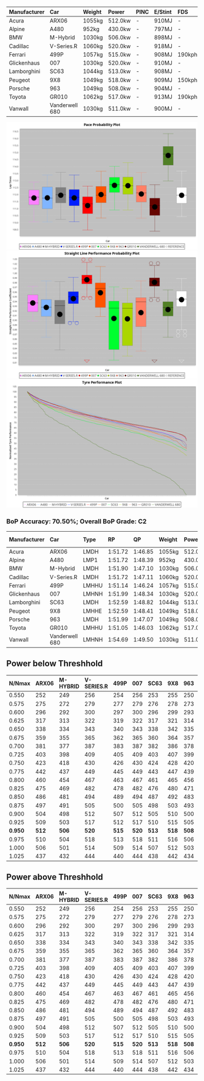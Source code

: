 | Manufacturer | Car            | Weight | Power   | PINC    | E/Stint | FDS     |
|:-|:-|:-|:-|:-|:-|:-|
| Acura        | ARX06          | 1055kg | 512.0kw |    -    | 910MJ   |    -    |
| Alpine       | A480           | 952kg  | 430.0kw |    -    | 797MJ   |    -    |
| BMW          | M-Hybrid       | 1030kg | 506.0kw |    -    | 898MJ   |    -    |
| Cadillac     | V-Series.R     | 1060kg | 520.0kw |    -    | 918MJ   |    -    |
| Ferrari      | 499P           | 1057kg | 515.0kw |    -    | 908MJ   | 190kph  |
| Glickenhaus  | 007            | 1030kg | 520.0kw |    -    | 910MJ   |    -    |
| Lamborghini  | SC63           | 1044kg | 513.0kw |    -    | 908MJ   |    -    |
| Peugeot      | 9X8            | 1049kg | 518.0kw |    -    | 909MJ   | 150kph  |
| Porsche      | 963            | 1049kg | 508.0kw |    -    | 904MJ   |    -    |
| Toyota       | GR010          | 1062kg | 517.0kw |    -    | 913MJ   | 190kph  |
| Vanwall      | Vanderwell 680 | 1030kg | 511.0kw |    -    | 900MJ   |    -    |

![PACECHART](./IMG/OFFICIAL.png)
![STRAIGHTLINEPERFORMANCECHART](./IMG/OFFICIAL_sp.png)
![TYREPERFORMANCECHART](./IMG/OFFICIAL_tw.png)

### BoP Accuracy: 70.50%; Overall BoP Grade: C2
| Manufacturer | Car            | Type  | RP      | QP      | Weight | Power¹  | Threshhold | PINC    | Power²   | E/Stint | AVG Vmax  | FDS     | RDLC | L/Stint | BOP-Grade | Model Accuracy | Model Points | Match%  | SimDiff |
|:-|:-|:-|:-|:-|:-|:-|:-|:-|:-|:-|:-|:-|:-|:-|:-|:-|:-|:-|:-|
| Acura        | ARX06          | LMDH  | 1:51.72 | 1:46.85 | 1055kg | 512.0kw | 0.0kph     |    -    | 512.00kw |  910MJ  | 280.84kph |    -    | 1.02 | 29      | -C2       | 100.00%        | 996          | 72.76%  | -0.80   |
| Alpine       | A480           | LMP1  | 1:51.72 | 1:48.39 |  952kg | 430.0kw | 0.0kph     |    -    | 430.00kw |  797MJ  | 277.50kph |    -    | 0.98 | 27      | -B1       | 94.94%         | 1689         | 86.84%  | +0.19   |
| BMW          | M-Hybrid       | LMDH  | 1:51.90 | 1:47.10 | 1030kg | 506.0kw | 0.0kph     |    -    | 506.00kw |  898MJ  | 277.82kph |    -    | 1.05 | 29      | -A2       | 99.97%         | 2912         | 93.29%  | #       |
| Cadillac     | V-Series.R     | LMDH  | 1:51.72 | 1:47.11 | 1060kg | 520.0kw | 0.0kph     |    -    | 520.00kw |  918MJ  | 281.24kph |    -    | 1.01 | 29      | -B2       | 99.49%         | 5225         | 84.87%  | +0.92   |
| Ferrari      | 499P           | LMHHU | 1:51.14 | 1:46.24 | 1057kg | 515.0kw | 210.0kph   |    -    | 515.00kw |  908MJ  | 287.28kph | 190kph  | 1.03 | 29      | -E2       | 100.00%        | 5378         | 52.65%  | +0.83   |
| Glickenhaus  | 007            | LMHNH | 1:51.99 | 1:48.34 | 1030kg | 520.0kw | 210.0kph   |    -    | 520.00kw |  910MJ  | 286.13kph |    -    | 0.96 | 29      | ~A1       | 93.90%         | 2170         | 97.28%  | -0.29   |
| Lamborghini  | SC63           | LMDH  | 1:52.59 | 1:48.82 | 1044kg | 513.0kw | 0.0kph     |    -    | 513.00kw |  908MJ  | 276.49kph |    -    | 1.06 | 29      | +C1       | 100.00%        | 784          | 79.45%  | -0.73   |
| Peugeot      | 9X8            | LMHHE | 1:52.59 | 1:48.41 | 1049kg | 518.0kw | 210.0kph   |    -    | 518.00kw |  909MJ  | 276.61kph | 150kph  | 1.03 | 29      | +C2       | 99.18%         | 4817         | 72.23%  | -0.16   |
| Porsche      | 963            | LMDH  | 1:51.99 | 1:47.07 | 1049kg | 508.0kw | 0.0kph     |    -    | 508.00kw |  904MJ  | 277.65kph |    -    | 1.03 | 29      | -A2       | 99.92%         | 14207        | 94.92%  | +0.43   |
| Toyota       | GR010          | LMHHU | 1:51.05 | 1:46.03 | 1062kg | 517.0kw | 210.0kph   |    -    | 517.00kw |  913MJ  | 285.67kph | 190kph  | 1.03 | 29      | -E2       | 99.86%         | 4280         | 52.77%  | +0.38   |
| Vanwall      | Vanderwell 680 | LMHNH | 1:54.69 | 1:49.50 | 1030kg | 511.0kw | 210.0kph   |    -    | 511.00kw |  900MJ  | 279.81kph |    -    | 1.02 | 29      | +Ω2       | 95.82%         | 642          | -11.60% | +0.39   |

## Power below Threshhold
| N/Nmax    | ARX06   | M-HYBRID | V-SERIES.R | 499P    | 007     | SC63    | 9X8     | 963     | GR010   | VANDERWELL 680 | ​     | RPM      | A480    |
|:-|:-|:-|:-|:-|:-|:-|:-|:-|:-|:-|:-|:-|:-|
|  0.550    |  252    |  249     |  256       |  254    |  256    |  253    |  255    |  250    |  255    |  252           |  ​    |   --     |   -     |
|  0.575    |  275    |  272     |  279       |  277    |  279    |  276    |  278    |  273    |  278    |  275           |  ​    |   --     |   -     |
|  0.600    |  296    |  292     |  300       |  297    |  300    |  296    |  299    |  293    |  298    |  295           |  ​    |   --     |   -     |
|  0.625    |  317    |  313     |  322       |  319    |  322    |  317    |  321    |  314    |  320    |  316           |  ​    |   --     |   -     |
|  0.650    |  338    |  334     |  343       |  340    |  343    |  338    |  342    |  335    |  341    |  337           |  ​    |   --     |   -     |
|  0.675    |  359    |  355     |  365       |  362    |  365    |  360    |  364    |  357    |  363    |  359           |  ​    |   --     |   -     |
|  0.700    |  381    |  377     |  387       |  383    |  387    |  382    |  386    |  378    |  385    |  380           |  ​    |   --     |   -     |
|  0.725    |  403    |  398     |  409       |  405    |  409    |  403    |  407    |  399    |  407    |  402           |  ​    |   --     |   -     |
|  0.750    |  423    |  418     |  430       |  426    |  430    |  424    |  428    |  420    |  427    |  422           |  ​    |   --     |   -     |
|  0.775    |  442    |  437     |  449       |  445    |  449    |  443    |  447    |  439    |  446    |  441           |  ​    |  5000    |  252    |
|  0.800    |  460    |  454     |  467       |  463    |  467    |  461    |  465    |  456    |  464    |  459           |  ​    |  5500    |  298    |
|  0.825    |  475    |  469     |  482       |  478    |  482    |  476    |  480    |  471    |  479    |  474           |  ​    |  6000    |  333    |
|  0.850    |  486    |  481     |  494       |  489    |  494    |  487    |  492    |  483    |  491    |  485           |  ​    |  6500    |  376    |
|  0.875    |  497    |  491     |  505       |  500    |  505    |  498    |  503    |  493    |  502    |  496           |  ​    |  7000    |  420    |
|  0.900    |  504    |  498     |  512       |  507    |  512    |  505    |  510    |  500    |  509    |  503           |  ​    |  7500    |  431    |
|  0.925    |  509    |  503     |  517       |  512    |  517    |  510    |  515    |  505    |  514    |  508           |  ​    |  8000    |  427    |
| **0.950** | **512** | **506**  | **520**    | **515** | **520** | **513** | **518** | **508** | **517** | **511**        | **​** | **8500** | **430** |
|  0.975    |  510    |  504     |  518       |  513    |  518    |  511    |  516    |  506    |  515    |  509           |  ​    |  9000    |  215    |
|  1.000    |  506    |  501     |  514       |  509    |  514    |  507    |  512    |  503    |  511    |  505           |  ​    |   --     |   -     |
|  1.025    |  437    |  432     |  444       |  440    |  444    |  438    |  442    |  434    |  441    |  436           |  ​    |   --     |   -     |

## Power above Threshhold
| N/Nmax    | ARX06   | M-HYBRID | V-SERIES.R | 499P    | 007     | SC63    | 9X8     | 963     | GR010   | VANDERWELL 680 | ​     | RPM      | A480    |
|:-|:-|:-|:-|:-|:-|:-|:-|:-|:-|:-|:-|:-|:-|
|  0.550    |  252    |  249     |  256       |  254    |  256    |  253    |  255    |  250    |  255    |  252           |  ​    |   --     |   -     |
|  0.575    |  275    |  272     |  279       |  277    |  279    |  276    |  278    |  273    |  278    |  275           |  ​    |   --     |   -     |
|  0.600    |  296    |  292     |  300       |  297    |  300    |  296    |  299    |  293    |  298    |  295           |  ​    |   --     |   -     |
|  0.625    |  317    |  313     |  322       |  319    |  322    |  317    |  321    |  314    |  320    |  316           |  ​    |   --     |   -     |
|  0.650    |  338    |  334     |  343       |  340    |  343    |  338    |  342    |  335    |  341    |  337           |  ​    |   --     |   -     |
|  0.675    |  359    |  355     |  365       |  362    |  365    |  360    |  364    |  357    |  363    |  359           |  ​    |   --     |   -     |
|  0.700    |  381    |  377     |  387       |  383    |  387    |  382    |  386    |  378    |  385    |  380           |  ​    |   --     |   -     |
|  0.725    |  403    |  398     |  409       |  405    |  409    |  403    |  407    |  399    |  407    |  402           |  ​    |   --     |   -     |
|  0.750    |  423    |  418     |  430       |  426    |  430    |  424    |  428    |  420    |  427    |  422           |  ​    |   --     |   -     |
|  0.775    |  442    |  437     |  449       |  445    |  449    |  443    |  447    |  439    |  446    |  441           |  ​    |  5000    |  252    |
|  0.800    |  460    |  454     |  467       |  463    |  467    |  461    |  465    |  456    |  464    |  459           |  ​    |  5500    |  298    |
|  0.825    |  475    |  469     |  482       |  478    |  482    |  476    |  480    |  471    |  479    |  474           |  ​    |  6000    |  333    |
|  0.850    |  486    |  481     |  494       |  489    |  494    |  487    |  492    |  483    |  491    |  485           |  ​    |  6500    |  376    |
|  0.875    |  497    |  491     |  505       |  500    |  505    |  498    |  503    |  493    |  502    |  496           |  ​    |  7000    |  420    |
|  0.900    |  504    |  498     |  512       |  507    |  512    |  505    |  510    |  500    |  509    |  503           |  ​    |  7500    |  431    |
|  0.925    |  509    |  503     |  517       |  512    |  517    |  510    |  515    |  505    |  514    |  508           |  ​    |  8000    |  427    |
| **0.950** | **512** | **506**  | **520**    | **515** | **520** | **513** | **518** | **508** | **517** | **511**        | **​** | **8500** | **430** |
|  0.975    |  510    |  504     |  518       |  513    |  518    |  511    |  516    |  506    |  515    |  509           |  ​    |  9000    |  215    |
|  1.000    |  506    |  501     |  514       |  509    |  514    |  507    |  512    |  503    |  511    |  505           |  ​    |   --     |   -     |
|  1.025    |  437    |  432     |  444       |  440    |  444    |  438    |  442    |  434    |  441    |  436           |  ​    |   --     |   -     |
